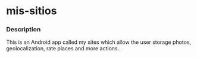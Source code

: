 # mis-sitios

### Description
This is an Android app called my sites which allow the user storage photos, geolocalization, rate places and more actions..
